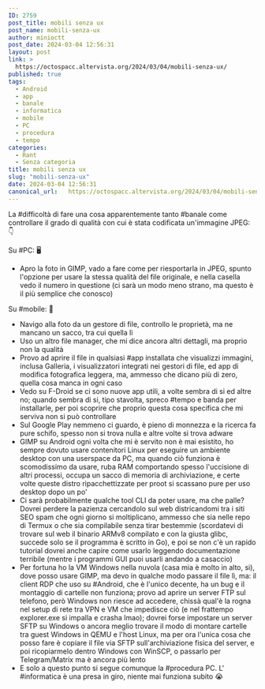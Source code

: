 ```yaml
---
ID: 2759
post_title: mobili senza ux
post_name: mobili-senza-ux
author: minioctt
post_date: 2024-03-04 12:56:31
layout: post
link: >
  https://octospacc.altervista.org/2024/03/04/mobili-senza-ux/
published: true
tags:
  - Android
  - app
  - banale
  - informatica
  - mobile
  - PC
  - procedura
  - tempo
categories:
  - Rant
  - Senza categoria
title: mobili senza ux
slug: "mobili-senza-ux"
date: 2024-03-04 12:56:31
canonical_url:   https://octospacc.altervista.org/2024/03/04/mobili-senza-ux/
---
```

<!-- wp:paragraph -->
<p markdown="1">La #difficoltà di fare una cosa apparentemente tanto #banale come controllare il grado di qualità con cui è stata codificata un'immagine JPEG: 👇</p>
<!-- /wp:paragraph -->

<!-- wp:paragraph -->
<p markdown="1">Su #PC: 🖥️</p>
<!-- /wp:paragraph -->

<!-- wp:list -->
<ul><!-- wp:list-item -->
<li>Apro la foto in GIMP, vado a fare come per riesportarla in JPEG, spunto l'opzione per usare la stessa qualità del file originale, e nella casella vedo il numero in questione (ci sarà un modo meno strano, ma questo è il più semplice che conosco)</li>
<!-- /wp:list-item --></ul>
<!-- /wp:list -->

<!-- wp:paragraph -->
<p markdown="1">Su #mobile: 📱</p>
<!-- /wp:paragraph -->

<!-- wp:list -->
<ul><!-- wp:list-item -->
<li>Navigo alla foto da un gestore di file, controllo le proprietà, ma ne mancano un sacco, tra cui quella lì</li>
<!-- /wp:list-item -->

<!-- wp:list-item -->
<li>Uso un altro file manager, che mi dice ancora altri dettagli, ma proprio non la qualità</li>
<!-- /wp:list-item -->

<!-- wp:list-item -->
<li>Provo ad aprire il file in qualsiasi #app installata che visualizzi immagini, inclusa Galleria, i visualizzatori integrati nei gestori di file, ed app di modifica fotografica leggera, ma, ammesso che dicano più di zero, quella cosa manca in ogni caso</li>
<!-- /wp:list-item -->

<!-- wp:list-item -->
<li>Vedo su F-Droid se ci sono nuove app utili, a volte sembra di si ed altre no; quando sembra di si, tipo stavolta, spreco #tempo e banda per installarle, per poi scoprire che proprio questa cosa specifica che mi serviva non si può controllare</li>
<!-- /wp:list-item -->

<!-- wp:list-item -->
<li>Sul Google Play nemmeno ci guardo, è pieno di monnezza e la ricerca fa pure schifo, spesso non si trova nulla e altre volte si trova adware</li>
<!-- /wp:list-item -->

<!-- wp:list-item -->
<li>GIMP su Android ogni volta che mi è servito non è mai esistito, ho sempre dovuto usare contenitori Linux per eseguire un ambiente desktop con una userspace da PC, ma quando ciò funziona è scomodissimo da usare, ruba RAM comportando spesso l'uccisione di altri processi, occupa un sacco di memoria di archiviazione, e certe volte queste distro ripacchettizzate per proot si scassano pure per uso desktop dopo un po'</li>
<!-- /wp:list-item -->

<!-- wp:list-item -->
<li>Ci sarà probabilmente qualche tool CLI da poter usare, ma che palle? Dovrei perdere la pazienza cercandolo sul web districandomi tra i siti SEO spam che ogni giorno si moltiplicano, ammesso che sia nelle repo di Termux o che sia compilabile senza tirar bestemmie (scordatevi di trovare sul web il binario ARMv8 compilato e con la giusta glibc, succede solo se il programma è scritto in Go), e poi se non c'è un rapido tutorial dovrei anche capire come usarlo leggendo documentazione terribile (mentre i programmi GUI puoi usarli andando a casaccio)</li>
<!-- /wp:list-item -->

<!-- wp:list-item -->
<li>Per fortuna ho la VM Windows nella nuvola (casa mia è molto in alto, si), dove posso usare GIMP, ma devo in qualche modo passare il file lì, ma: il client RDP che uso su #Android, che è l'unico decente, ha un bug e il montaggio di cartelle non funziona; provo ad aprire un server FTP sul telefono, però Windows non riesce ad accedere, chissà qual'è la rogna nel setup di rete tra VPN e VM che impedisce ciò (e nel frattempo explorer.exe si impalla e crasha lmao); dovrei forse impostare un server SFTP su Windows o ancora meglio trovare il modo di montare cartelle tra guest Windows in QEMU e l'host Linux, ma per ora l'unica cosa che posso fare è copiare il file via SFTP sull'archiviazione fisica del server, e poi ricopiarmelo dentro Windows con WinSCP, o passarlo per Telegram/Matrix ma è ancora più lento</li>
<!-- /wp:list-item -->

<!-- wp:list-item -->
<li>E solo a questo punto si segue comunque la #procedura PC. L' #informatica è una presa in giro, niente mai funziona subito 😭</li>
<!-- /wp:list-item --></ul>
<!-- /wp:list -->